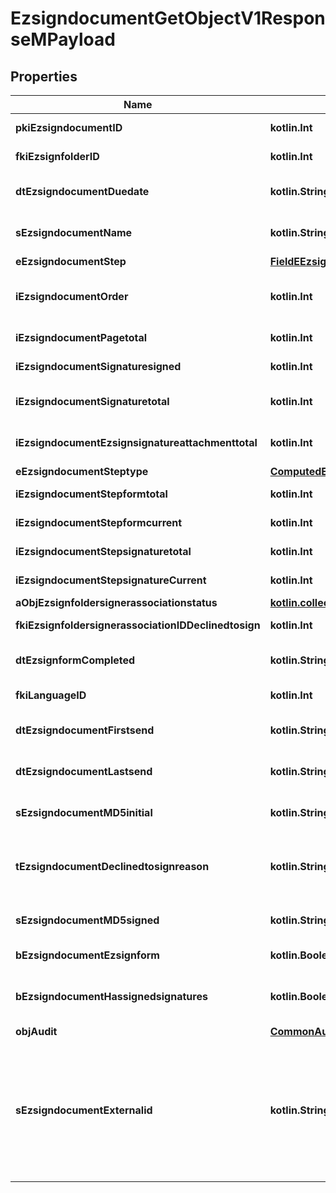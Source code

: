 
# EzsigndocumentGetObjectV1ResponseMPayload

## Properties
Name | Type | Description | Notes
------------ | ------------- | ------------- | -------------
**pkiEzsigndocumentID** | **kotlin.Int** | The unique ID of the Ezsigndocument | 
**fkiEzsignfolderID** | **kotlin.Int** | The unique ID of the Ezsignfolder | 
**dtEzsigndocumentDuedate** | **kotlin.String** | The maximum date and time at which the Ezsigndocument can be signed. | 
**sEzsigndocumentName** | **kotlin.String** | The name of the document that will be presented to Ezsignfoldersignerassociations | 
**eEzsigndocumentStep** | [**FieldEEzsigndocumentStep**](FieldEEzsigndocumentStep.md) |  | 
**iEzsigndocumentOrder** | **kotlin.Int** | The order in which the Ezsigndocument will be presented to the signatory in the Ezsignfolder. | 
**iEzsigndocumentPagetotal** | **kotlin.Int** | The number of pages in the Ezsigndocument. | 
**iEzsigndocumentSignaturesigned** | **kotlin.Int** | The number of signatures that were signed in the document. | 
**iEzsigndocumentSignaturetotal** | **kotlin.Int** | The number of total signatures that were requested in the Ezsigndocument. | 
**iEzsigndocumentEzsignsignatureattachmenttotal** | **kotlin.Int** | The number of Ezsigndocumentattachment total | 
**eEzsigndocumentSteptype** | [**ComputedEEzsigndocumentSteptype**](ComputedEEzsigndocumentSteptype.md) |  | 
**iEzsigndocumentStepformtotal** | **kotlin.Int** | The total number of steps in the form filling phase | 
**iEzsigndocumentStepformcurrent** | **kotlin.Int** | The current step in the form filling phase | 
**iEzsigndocumentStepsignaturetotal** | **kotlin.Int** | The total number of steps in the signature filling phase | 
**iEzsigndocumentStepsignatureCurrent** | **kotlin.Int** | The current step in the signature phase | 
**aObjEzsignfoldersignerassociationstatus** | [**kotlin.collections.List&lt;CustomEzsignfoldersignerassociationstatusResponse&gt;**](CustomEzsignfoldersignerassociationstatusResponse.md) |  | 
**fkiEzsignfoldersignerassociationIDDeclinedtosign** | **kotlin.Int** | The unique ID of the Ezsignfoldersignerassociation |  [optional]
**dtEzsignformCompleted** | **kotlin.String** | The date and time at which the Ezsignform has been completed. |  [optional]
**fkiLanguageID** | **kotlin.Int** | The unique ID of the Language.  Valid values:  |Value|Description| |-|-| |1|French| |2|English| |  [optional]
**dtEzsigndocumentFirstsend** | **kotlin.String** | The date and time when the Ezsigndocument was first sent. |  [optional]
**dtEzsigndocumentLastsend** | **kotlin.String** | The date and time when the Ezsigndocument was sent the last time. |  [optional]
**sEzsigndocumentMD5initial** | **kotlin.String** | MD5 Hash of the initial PDF Document before signatures were applied to it. |  [optional]
**tEzsigndocumentDeclinedtosignreason** | **kotlin.String** | A custom text message that will contain the refusal message if the Ezsigndocument is declined to sign |  [optional]
**sEzsigndocumentMD5signed** | **kotlin.String** | MD5 Hash of the final PDF Document after all signatures were applied to it. |  [optional]
**bEzsigndocumentEzsignform** | **kotlin.Boolean** | If the Ezsigndocument contains an Ezsignform or not |  [optional]
**bEzsigndocumentHassignedsignatures** | **kotlin.Boolean** | If the Ezsigndocument contains signed signatures (From internal or external sources) |  [optional]
**objAudit** | [**CommonAudit**](CommonAudit.md) |  |  [optional]
**sEzsigndocumentExternalid** | **kotlin.String** | This field can be used to store an External ID from the client&#39;s system.  Anything can be stored in this field, it will never be evaluated by the eZmax system and will be returned AS-IS.  To store multiple values, consider using a JSON formatted structure, a URL encoded string, a CSV or any other custom format.  |  [optional]



